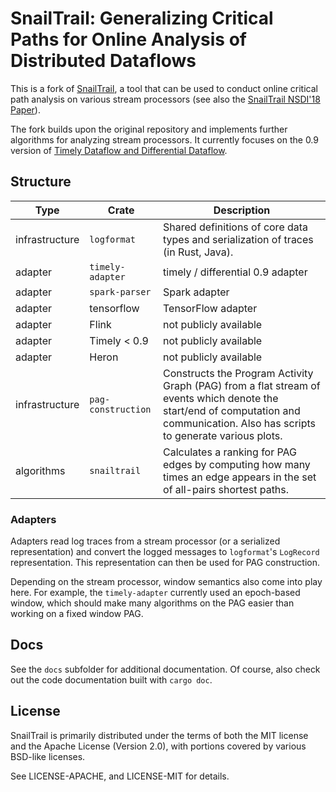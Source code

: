 # SnailTrail: Generalizing Critical Paths for Online Analysis of Distributed Dataflows

This is a fork of [SnailTrail](https://github.com/strymon-system/snailtrail), a tool that can be used to conduct online critical path analysis on various stream processors (see also the [SnailTrail NSDI'18 Paper](https://doi.org/10.3929/ethz-b-000228581)).

The fork builds upon the original repository and implements further algorithms for analyzing stream processors. It currently focuses on the 0.9 version of [Timely Dataflow and Differential Dataflow](https://github.com/timelydataflow).

## Structure

|Type | Crate    | Description |
| --------- | -------- | ----------- |
| infrastructure | `logformat` | Shared definitions of core data types and serialization of traces (in Rust, Java). |
| adapter | `timely-adapter` | timely / differential 0.9 adapter |
| adapter | `spark-parser` | Spark adapter |
| adapter | tensorflow | TensorFlow adapter |
| adapter | Flink  | not publicly available |
| adapter | Timely < 0.9 | not publicly available |
| adapter | Heron  | not publicly available |
| infrastructure | `pag-construction` | Constructs the Program Activity Graph (PAG) from a flat stream of events which denote the start/end of computation and communication. Also has scripts to generate various plots. |
| algorithms | `snailtrail` | Calculates a ranking for PAG edges by computing how many times an edge appears in the set of all-pairs shortest paths. |

### Adapters

Adapters read log traces from a stream processor (or a serialized representation) and convert the logged messages to `logformat`'s `LogRecord` representation. This representation can then be used for PAG construction.

Depending on the stream processor, window semantics also come into play here. For example, the `timely-adapter` currently used an epoch-based window, which should make many algorithms on the PAG easier than working on a fixed window PAG.

## Docs

See the `docs` subfolder for additional documentation. Of course, also check out the code documentation built with `cargo doc`.

## License

SnailTrail is primarily distributed under the terms of both the MIT license and the Apache License (Version 2.0), with portions covered by various BSD-like licenses.

See LICENSE-APACHE, and LICENSE-MIT for details.
